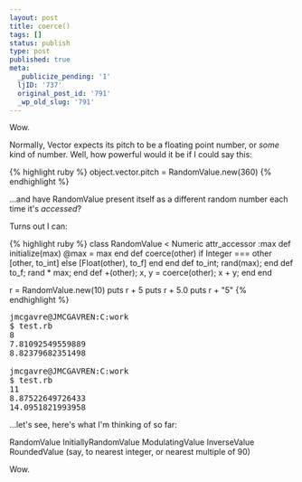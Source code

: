 ```yaml
---
layout: post
title: coerce()
tags: []
status: publish
type: post
published: true
meta:
  _publicize_pending: '1'
  ljID: '737'
  original_post_id: '791'
  _wp_old_slug: '791'
---
```

Wow.

Normally, Vector expects its pitch to be a floating point number, or <em>some</em> kind of number.  Well, how powerful would it be if I could say this:

{% highlight ruby %}
object.vector.pitch = RandomValue.new(360)
{% endhighlight %}

...and have RandomValue present itself as a different random number each time it's <em>accessed</em>?

Turns out I can:

<!--more-->

{% highlight ruby %}
class RandomValue < Numeric
	attr_accessor :max
	def initialize(max)
		@max = max
	end
	def coerce(other)
		if Integer === other
			[other, to_int]
		else
			[Float(other), to_f]
		end
	end
	def to_int; rand(max); end
	def to_f; rand * max; end
	def +(other); x, y = coerce(other); x + y; end
end

r = RandomValue.new(10)
puts r + 5
puts r + 5.0
puts r + "5"
{% endhighlight %}

<pre>
jmcgavre@JMCGAVREN:C:work
$ test.rb
8
7.81092549559889
8.82379682351498

jmcgavre@JMCGAVREN:C:work
$ test.rb
11
8.87522649726433
14.0951821993958
</pre>

...let's see, here's what I'm thinking of so far:

RandomValue
InitiallyRandomValue
ModulatingValue
InverseValue
RoundedValue (say, to nearest integer, or nearest multiple of 90)

Wow.
